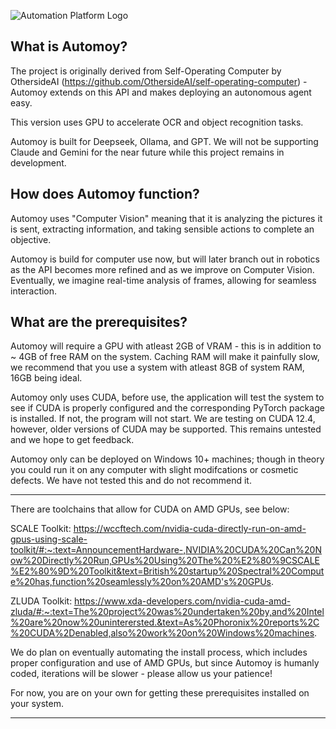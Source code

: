 ![Automation Platform Logo](https://cloud.innovatingsustainabletechnology.com/apps/files_sharing/publicpreview/SL7ayF37TPessQT?file=/&fileId=317&x=3840&y=2160&a=true&etag=4a4d71d889fe7f610d7c18700daf40f5)
## What is Automoy?
The project is originally derived from Self-Operating Computer by OthersideAI (https://github.com/OthersideAI/self-operating-computer) - Automoy extends on this API and makes deploying an autonomous agent easy. 

This version uses GPU to accelerate OCR and object recognition tasks.

Automoy is built for Deepseek, Ollama, and GPT. We will not be supporting Claude and Gemini for the near future while this project remains in development.

## How does Automoy function?
Automoy uses "Computer Vision" meaning that it is analyzing the pictures it is sent, extracting information, and taking sensible actions to complete an objective.

Automoy is build for computer use now, but will later branch out in robotics as the API becomes more refined and as we improve on Computer Vision. Eventually, we imagine real-time analysis of frames, allowing for seamless interaction.

## What are the prerequisites?
Automoy will require a GPU with atleast 2GB of VRAM - this is in addition to ~ 4GB of free RAM on the system. Caching RAM will make it painfully slow, we recommend that you use a system with atleast 8GB of system RAM, 16GB being ideal.

Automoy only uses CUDA, before use, the application will test the system to see if CUDA is properly configured and the corresponding PyTorch package is installed. If not, the program will not start.
We are testing on CUDA 12.4, however, older versions of CUDA may be supported. This remains untested and we hope to get feedback.

Automoy only can be deployed on Windows 10+ machines; though in theory you could run it on any computer with slight modifcations or cosmetic defects. We have not tested this and do not recommend it.
_______________________________________________

There are toolchains that allow for CUDA on AMD GPUs, see below:

SCALE Toolkit:
https://wccftech.com/nvidia-cuda-directly-run-on-amd-gpus-using-scale-toolkit/#:~:text=AnnouncementHardware-,NVIDIA%20CUDA%20Can%20Now%20Directly%20Run,GPUs%20Using%20The%20%E2%80%9CSCALE%E2%80%9D%20Toolkit&text=British%20startup%20Spectral%20Compute%20has,function%20seamlessly%20on%20AMD's%20GPUs.

ZLUDA Toolkit:
https://www.xda-developers.com/nvidia-cuda-amd-zluda/#:~:text=The%20project%20was%20undertaken%20by,and%20Intel%20are%20now%20uninterersted.&text=As%20Phoronix%20reports%2C%20CUDA%2Denabled,also%20work%20on%20Windows%20machines.

We do plan on eventually automating the install process, which includes proper configuration and use of AMD GPUs, but since Automoy is humanly coded, iterations will be slower - please allow us your patience!

For now, you are on your own for getting these prerequisites installed on your system.

_______________________________________________